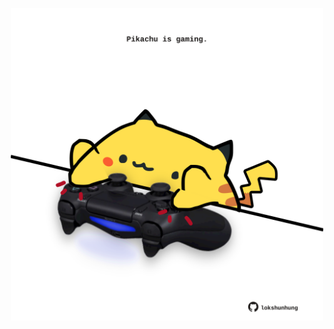 <!-- built at 03/07/2022, 19:00:44 UTC -->
<p align="center">
  <img width="500" height="500" src="./ReadmeImage.svg">
</p>
